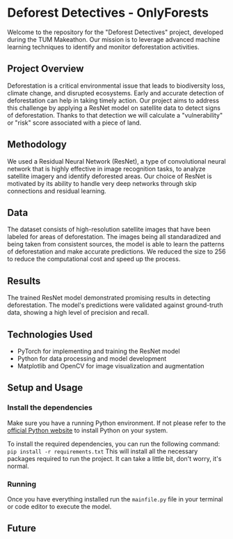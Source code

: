 # Deforest Detectives - OnlyForests

Welcome to the repository for the "Deforest Detectives" project, developed during the TUM Makeathon. Our mission is to leverage advanced machine learning techniques to identify and monitor deforestation activities.

## Project Overview

Deforestation is a critical environmental issue that leads to biodiversity loss, climate change, and disrupted ecosystems. Early and accurate detection of deforestation can help in taking timely action. Our project aims to address this challenge by applying a ResNet model on satellite data to detect signs of deforestation. Thanks to that detection we will calculate a "vulnerability" or "risk" score associated with a piece of land.

## Methodology

We used a Residual Neural Network (ResNet), a type of convolutional neural network that is highly effective in image recognition tasks, to analyze satellite imagery and identify deforested areas. Our choice of ResNet is motivated by its ability to handle very deep networks through skip connections and residual learning.

## Data

The dataset consists of high-resolution satellite images that have been labeled for areas of deforestation. The images being all standaradized and being taken from consistent sources, the model is able to learn the patterns of deforestation and make accurate predictions. We reduced the size to 256 to reduce the computational cost and speed up the process.

## Results

The trained ResNet model demonstrated promising results in detecting deforestation. The model's predictions were validated against ground-truth data, showing a high level of precision and recall.

## Technologies Used

- PyTorch for implementing and training the ResNet model
- Python for data processing and model development
- Matplotlib and OpenCV for image visualization and augmentation

## Setup and Usage

### Install the dependencies

Make sure you have a running Python environment. If not please refer to the [official Python website](https://www.python.org/downloads/) to install Python on your system.

To install the required dependencies, you can run the following command:
`pip install -r requirements.txt`
This will install all the necessary packages required to run the project. It can take a little bit, don't worry, it's normal.

### Running

Once you have everything installed run the `mainfile.py` file in your terminal or code editor to execute the model.

## Future
